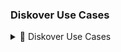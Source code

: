 ### Diskover Use Cases

<details><summary>📂 Diskover Use Cases</summary>

Diskover addresses unstructured data stored across various storage repositories. Data curation encompasses the manual and automated processes needed for principled and controlled data creation, maintenance, cleanup, and management, together with the capacity to [add value to data](#hd_id). 
<br>
<h4>System Administrators</h4>
The use case for System Administrators is often centered around data cleanup, data disposition, ensuring data redundancy, and automating data. System Administrators are often tasked with controlling costs associated with unstructured data.
<h4>Line of Business Users</h4>

The use cases for Line of Business users are often centered around adding value to data, finding relevant data, correlating, analyzing, taking action on data sets, and adding business context to data.
<br>
  - test
  - test
<br>
  🔴 &nbsp;Test

</details>
